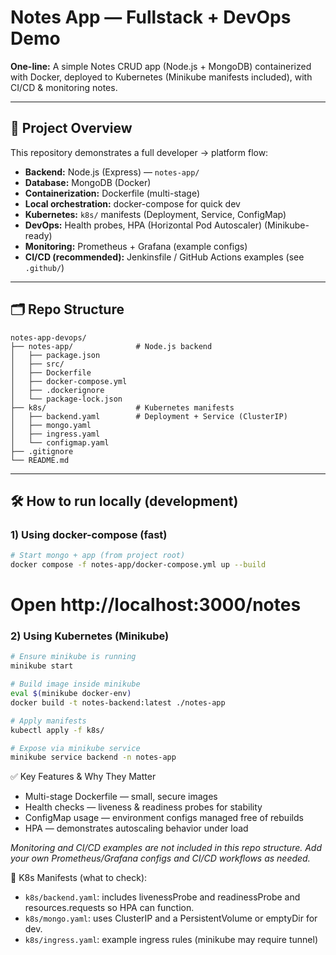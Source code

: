 # Notes App — Fullstack + DevOps Demo

**One-line:** A simple Notes CRUD app (Node.js + MongoDB) containerized with Docker, deployed to Kubernetes (Minikube manifests included), with CI/CD & monitoring notes.

---

## 🚀 Project Overview

This repository demonstrates a full developer → platform flow:

- **Backend:** Node.js (Express) — `notes-app/`
- **Database:** MongoDB (Docker)
- **Containerization:** Dockerfile (multi-stage)
- **Local orchestration:** docker-compose for quick dev
- **Kubernetes:** `k8s/` manifests (Deployment, Service, ConfigMap)
- **DevOps:** Health probes, HPA (Horizontal Pod Autoscaler) (Minikube-ready)
- **Monitoring:** Prometheus + Grafana (example configs)
- **CI/CD (recommended):** Jenkinsfile / GitHub Actions examples (see `.github/`)

---

## 🗂 Repo Structure

```
notes-app-devops/
├── notes-app/              # Node.js backend
│   ├── package.json
│   ├── src/
│   ├── Dockerfile
│   ├── docker-compose.yml
│   ├── .dockerignore
│   └── package-lock.json
├── k8s/                    # Kubernetes manifests
│   ├── backend.yaml        # Deployment + Service (ClusterIP)
│   ├── mongo.yaml
│   ├── ingress.yaml
│   └── configmap.yaml
├── .gitignore
└── README.md
```

---

## 🛠 How to run locally (development)

### 1) Using docker-compose (fast)

```bash
# Start mongo + app (from project root)
docker compose -f notes-app/docker-compose.yml up --build
```

# Open http://localhost:3000/notes

### 2) Using Kubernetes (Minikube)

```bash
# Ensure minikube is running
minikube start

# Build image inside minikube
eval $(minikube docker-env)
docker build -t notes-backend:latest ./notes-app

# Apply manifests
kubectl apply -f k8s/

# Expose via minikube service
minikube service backend -n notes-app
```

✅ Key Features & Why They Matter

* Multi-stage Dockerfile — small, secure images
* Health checks — liveness & readiness probes for stability
* ConfigMap usage — environment configs managed free of rebuilds
* HPA — demonstrates autoscaling behavior under load

*Monitoring and CI/CD examples are not included in this repo structure. Add your own Prometheus/Grafana configs and CI/CD workflows as needed.*

📁 K8s Manifests (what to check):

* `k8s/backend.yaml`: includes livenessProbe and readinessProbe and resources.requests so HPA can function.
* `k8s/mongo.yaml`: uses ClusterIP and a PersistentVolume or emptyDir for dev.
* `k8s/ingress.yaml`: example ingress rules (minikube may require tunnel)